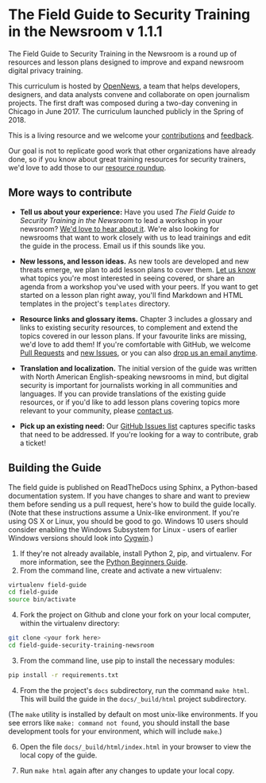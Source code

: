 # The Field Guide to Security Training in the Newsroom v 1.1.1

The Field Guide to Security Training in the Newsroom is a round up of resources and lesson plans designed to improve and expand newsroom digital privacy training. 

This curriculum is hosted by [OpenNews](https://opennews.org/), a team that helps developers, designers, and data analysts convene and collaborate on open journalism projects. The first draft was composed during a two-day convening in Chicago in June 2017. The curriculum launched publicly in the Spring of 2018.

This is a living resource and we welcome your [contributions](docs/contributing.md) and [feedback](https://github.com/OpenNewsLabs/field-guide-security-training-newsroom/issues).

Our goal is not to replicate good work that other organizations have already done, so if you know about great training resources for security trainers, we'd love to add those to our [resource roundup](https://the-field-guide-to-security-training-in-the-newsroom.readthedocs.io/en/latest/Chapter03-01-Resources.html).

## More ways to contribute

* **Tell us about your experience:** Have you used *The Field Guide to Security Training in the Newsroom* to lead a workshop in your newsroom? [We'd love to hear about it](mailto:fieldguide@opennews.org). We're also looking for newsrooms that want to work closely with us to lead trainings and edit the guide in the process. Email us if this sounds like you.

* **New lessons, and lesson ideas.** As new tools are developed and new threats emerge, we plan to add lesson plans to cover them. [Let us know](mailto:fieldguide@opennews.org) what topics you're most interested in seeing covered, or share an agenda from a workshop you've used with your peers. If you want to get started on a lesson plan right away, you'll find Markdown and HTML templates in the project's `templates` directory. 

* **Resource links and glossary items.** Chapter 3 includes a glossary and links to existing security resources, to complement and extend the topics covered in our lesson plans. If your favourite links are missing, we'd love to add them!
If you're comfortable with GitHub, we welcome [Pull Requests](https://github.com/OpenNewsLabs/field-guide-security-training-newsroom/pulls) and [new Issues](https://github.com/OpenNewsLabs/field-guide-security-training-newsroom/issues/new), or you can also [drop us an email anytime](mailto:fieldguide@opennews.org).

* **Translation and localization.** The initial version of the guide was written with North American English-speaking newsrooms in mind, but digital security is important for journalists working in all communities and languages. If you can provide translations of the existing guide resources, or if you'd like to add lesson plans covering topics more relevant to your community, please [contact us](mailto:fieldguide@opennews.org). 

* **Pick up an existing need:** Our [GitHub Issues list](https://github.com/OpenNewsLabs/field-guide-security-training-newsroom/issues) captures specific tasks that need to be addressed. If you're looking for a way to contribute, grab a ticket!

## Building the Guide

The field guide is published on ReadTheDocs using Sphinx, a Python-based documentation system. If you have changes to share and want to preview them before sending us a pull request, here's how to build the guide locally. (Note that these instructions assume a Unix-like environment. If you're using OS X or Linux, you should be good to go. Windows 10 users should consider enabling the Windows Subsystem for Linux - users of earlier Windows versions should look into [Cygwin](https://www.cygwin.com/).) 

1. If they're not already available, install Python 2, pip, and virtualenv. For more information, see the [Python Beginners Guide](https://wiki.python.org/moin/BeginnersGuide/Download).
2. From the command line, create and activate a new virtualenv:
```bash
virtualenv field-guide
cd field-guide
source bin/activate
```
4. Fork the project on Github and clone your fork on your local computer, within the virtualenv directory:
```bash 
git clone <your fork here> 
cd field-guide-security-training-newsroom
```
3. From the command line, use pip to install the necessary modules:
```bash
pip install -r requirements.txt 
```
4. From the the project's `docs` subdirectory,
run the command `make html`. This will build the guide in the `docs/_build/html` project subdirectory.

(The `make` utility is installed by default on most unix-like environments. If you see errors like `make: command not found`, you should install the base development tools for your environment, which will include `make`.)

6. Open the file `docs/_build/html/index.html` in your browser to view the local copy of the guide.

7. Run `make html` again after any changes to update your local copy.

